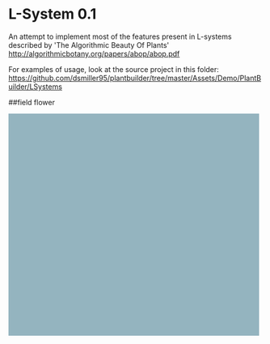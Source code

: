 # L-System 0.1

An attempt to implement most of the features present in L-systems described by 'The Algorithmic Beauty Of Plants' http://algorithmicbotany.org/papers/abop/abop.pdf

For examples of usage, look at the source project in this folder: https://github.com/dsmiller95/plantbuilder/tree/master/Assets/Demo/PlantBuilder/LSystems

##field flower

![flower generation gif](../../DemoPhotos/field-flower-system.gif)
